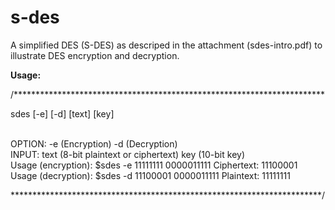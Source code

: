 # s-des
A simplified DES (S-DES) as descriped in the attachment (sdes-intro.pdf) to illustrate DES encryption and decryption.

**Usage:**

/***********************************************************************

sdes [-e] [-d] [text] [key]

<br/>
OPTION:  
-e (Encryption)  
-d (Decryption)

<br/>
INPUT:  
text (8-bit plaintext or ciphertext)  
key (10-bit key)

<br/>
Usage (encryption):  
$sdes -e 11111111 0000011111  
Ciphertext: 11100001

<br/>
Usage (decryption):  
$sdes -d 11100001 0000011111  
Plaintext: 11111111

***********************************************************************/
